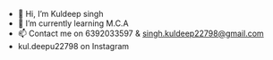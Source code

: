 - 👋 Hi, I’m Kuldeep singh
- 🌱 I’m currently learning M.C.A
- 📫 Contact me on 6392033597 & singh.kuldeep22798@gmail.com
- kul.deepu22798 on Instagram 

<!---
kuldeep22798/kuldeep22798 is a ✨ special ✨ repository because its `README.md` (this file) appears on your GitHub profile.
You can click the Preview link to take a look at your changes.
--->
